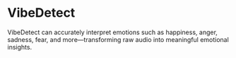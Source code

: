 # VibeDetect
VibeDetect can accurately interpret emotions such as happiness, anger, sadness, fear, and more—transforming raw audio into meaningful emotional insights.

